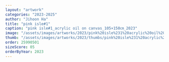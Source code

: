 ```yaml
---
layout: "artwork"
categories: "2023-2025"
author: "Jihoon Ha"
title: "pink isle#1"
caption: "pink isle#1_acrylic oil on canvas_105×150㎝_2023"
image: "/assets/images/artworks/2023/pink%20isle%231%20acrylic%20oil%20on%20canvas%20105x150cm%202023.jpg"
thumb: "/assets/images/artworks/2023/thumbs/pink%20isle%231%20acrylic%20oil%20on%20canvas%20105x150cm%202023.jpg"
order: 25990501
sizeScore: 05
orderByYear: 2023
---
```

